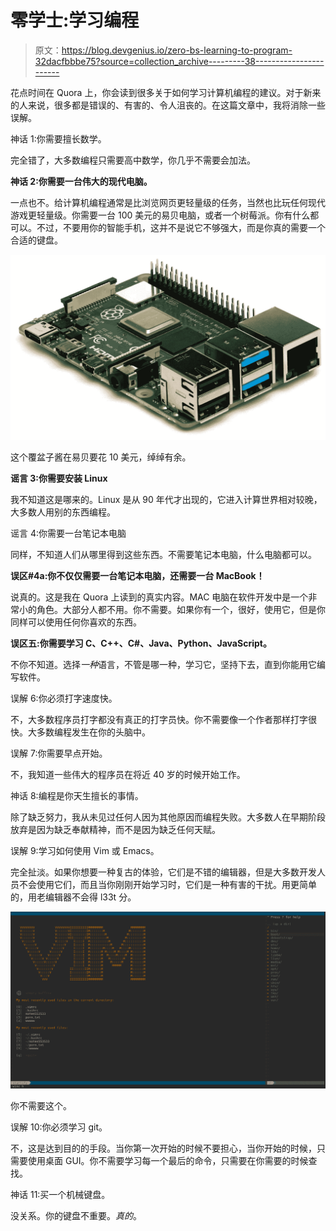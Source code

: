 # 零学士:学习编程

> 原文：<https://blog.devgenius.io/zero-bs-learning-to-program-32dacfbbbe75?source=collection_archive---------38----------------------->

花点时间在 Quora 上，你会读到很多关于如何学习计算机编程的建议。对于新来的人来说，很多都是错误的、有害的、令人沮丧的。在这篇文章中，我将消除一些误解。

神话 1:你需要擅长数学。

完全错了，大多数编程只需要高中数学，你几乎不需要会加法。

**神话 2:你需要一台伟大的现代电脑。**

一点也不。给计算机编程通常是比浏览网页更轻量级的任务，当然也比玩任何现代游戏更轻量级。你需要一台 100 美元的易贝电脑，或者一个树莓派。你有什么都可以。不过，不要用你的智能手机，这并不是说它不够强大，而是你真的需要一个合适的键盘。

![](img/2a8feb8bdec0f182c2de80db1a4e85c5.png)

这个覆盆子酱在易贝要花 10 美元，绰绰有余。

**谣言 3:你需要安装 Linux**

我不知道这是哪来的。Linux 是从 90 年代才出现的，它进入计算世界相对较晚，大多数人用别的东西编程。

谣言 4:你需要一台笔记本电脑

同样，不知道人们从哪里得到这些东西。不需要笔记本电脑，什么电脑都可以。

**误区#4a:你不仅仅需要一台笔记本电脑，还需要一台 MacBook！**

说真的。这是我在 Quora 上读到的真实内容。MAC 电脑在软件开发中是一个非常小的角色。大部分人都不用。你不需要。如果你有一个，很好，使用它，但是你同样可以使用任何你喜欢的东西。

**误区五:你需要学习 C、C++、C#、Java、Python、JavaScript。**

不你不知道。选择*一种*语言，不管是哪一种，学习它，坚持下去，直到你能用它编写软件。

误解 6:你必须打字速度快。

不，大多数程序员打字都没有真正的打字员快。你不需要像一个作者那样打字很快。大多数编程发生在你的头脑中。

误解 7:你需要早点开始。

不，我知道一些伟大的程序员在将近 40 岁的时候开始工作。

神话 8:编程是你天生擅长的事情。

除了缺乏努力，我从未见过任何人因为其他原因而编程失败。大多数人在早期阶段放弃是因为缺乏奉献精神，而不是因为缺乏任何天赋。

误解 9:学习如何使用 Vim 或 Emacs。

完全扯淡。如果你想要一种复古的体验，它们是不错的编辑器，但是大多数开发人员不会使用它们，而且当你刚刚开始学习时，它们是一种有害的干扰。用更简单的，用老编辑器不会得 l33t 分。

![](img/4256067130ffe97cbafa67900c568666.png)

你不需要这个。

误解 10:你必须学习 git。

不，这是达到目的的手段。当你第一次开始的时候不要担心，当你开始的时候，只需要使用桌面 GUI。你不需要学习每一个最后的命令，只需要在你需要的时候查找。

神话 11:买一个机械键盘。

没关系。你的键盘不重要。*真的*。